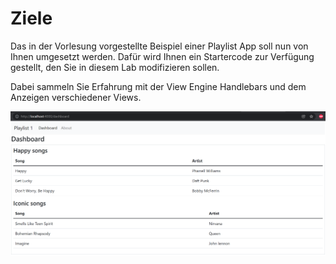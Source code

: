 # Ziele

Das in der Vorlesung vorgestellte Beispiel einer Playlist App soll nun von Ihnen umgesetzt werden.
Dafür wird Ihnen ein Startercode zur Verfügung gestellt, den Sie in diesem Lab modifizieren sollen.

Dabei sammeln Sie Erfahrung mit der View Engine Handlebars und dem Anzeigen verschiedener Views. 

 ![img.png](img/done.png)
